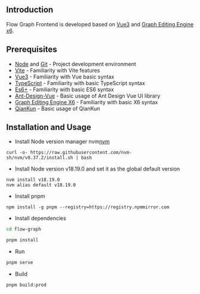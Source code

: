## Introduction

Flow Graph Frontend is developed based on [Vue3](https://v3.vuejs.org/) and [Graph Editing Engine x6](https://x6.antv.antgroup.com/).

## Prerequisites

- [Node](http://nodejs.org/) and [Git](https://git-scm.com/) - Project development environment 
- [Vite](https://vitejs.dev/)  - Familiarity with Vite features 
- [Vue3](https://v3.vuejs.org/) - Familiarity with Vue basic syntax 
- [TypeScript](https://www.typescriptlang.org/) - Familiarity with basic TypeScript syntax 
- [Es6+](http://es6.ruanyifeng.com/) - Familiarity with basic ES6 syntax 
- [Ant-Design-Vue](https://2x.antdv.com/docs/vue/introduce-cn/) - Basic usage of Ant Design Vue UI library 
- [Graph Editing Engine X6](https://x6.antv.antgroup.com/) - Familiarity with basic X6 syntax
- [QianKun](https://qiankun.umijs.org/zh/guide) - Basic usage of QianKun

## Installation and Usage

- Install Node version manager nvm[nvm](https://github.com/nvm-sh/nvm)

```shell
curl -o- https://raw.githubusercontent.com/nvm-sh/nvm/v0.37.2/install.sh | bash
```

- Install Node version v18.19.0 and set it as the global default version

```shell
nvm install v18.19.0
nvm alias default v18.19.0
```

- Install pnpm

```shell
npm install -g pnpm --registry=https://registry.npmmirror.com
```

- Install dependencies
```bash
cd flow-graph

pnpm install

```

- Run

```bash
pnpm serve
```

- Build

```bash
pnpm build:prod
```

